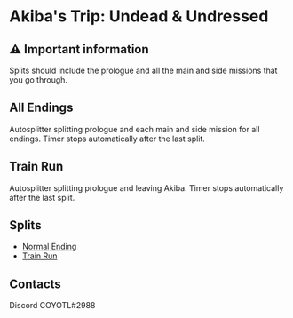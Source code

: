 # Akiba's Trip: Undead & Undressed
## ⚠ Important information
Splits should include the prologue and all the main and side missions that you go through.
## All Endings
Autosplitter splitting prologue and each main and side mission for all endings. Timer stops automatically after the last split.
## Train Run
Autosplitter splitting prologue and leaving Akiba. Timer stops automatically after the last split.
## Splits
* [Normal Ending](https://github.com/C0Y0TL/asl/blob/main/Akiba's%20Trip%20Undead%20%26%20Undressed/lss/normal_ending.lss)
* [Train Run](https://github.com/C0Y0TL/asl/blob/main/Akiba's%20Trip%20Undead%20%26%20Undressed/lss/train_run.lss)
## Contacts
Discord COYOTL#2988
